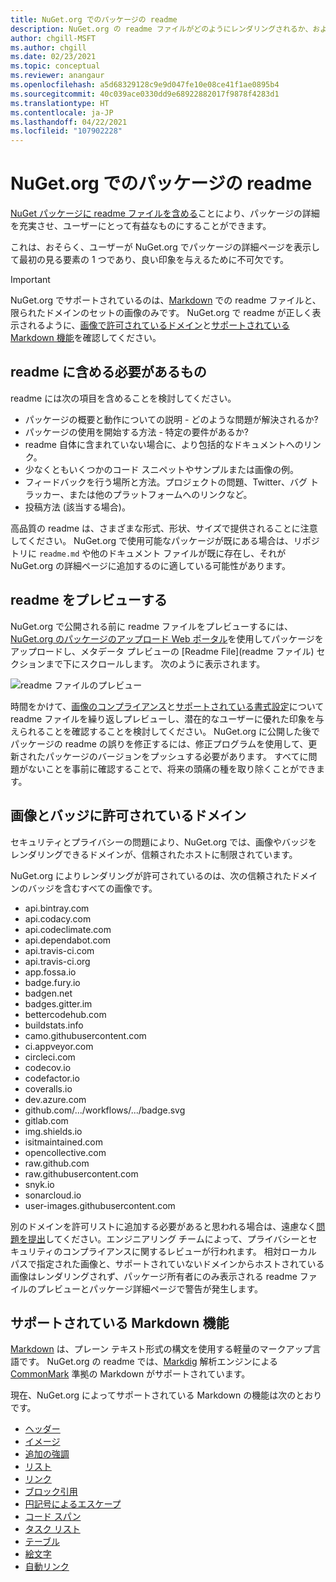```yaml
---
title: NuGet.org でのパッケージの readme
description: NuGet.org の readme ファイルがどのようにレンダリングされるか、および問題が発生した場合の対処方法について詳しく説明します。
author: chgill-MSFT
ms.author: chgill
ms.date: 02/23/2021
ms.topic: conceptual
ms.reviewer: anangaur
ms.openlocfilehash: a5d68329128c9e9d047fe10e08ce41f1ae0895b4
ms.sourcegitcommit: 40c039ace0330dd9e68922882017f9878f4283d1
ms.translationtype: HT
ms.contentlocale: ja-JP
ms.lasthandoff: 04/22/2021
ms.locfileid: "107902228"
---
```

# <a name="package-readme-on-nugetorg"></a>NuGet.org でのパッケージの readme

[NuGet パッケージに readme ファイルを含める](https://docs.microsoft.com/nuget/reference/msbuild-targets#packagereadmefile)ことにより、パッケージの詳細を充実させ、ユーザーにとって有益なものにすることができます。

これは、おそらく、ユーザーが NuGet.org でパッケージの詳細ページを表示して最初の見る要素の 1 つであり、良い印象を与えるために不可欠です。

> [!IMPORTANT]
> NuGet.org でサポートされているのは、[Markdown](https://daringfireball.net/projects/markdown/) での readme ファイルと、限られたドメインのセットの画像のみです。 NuGet.org で readme が正しく表示されるように、[画像で許可されているドメイン](#allowed-domains-for-images-and-badges)と[サポートされている Markdown 機能](#supported-markdown-features)を確認してください。

## <a name="what-should-my-readme-include"></a>readme に含める必要があるもの

readme には次の項目を含めることを検討してください。
* パッケージの概要と動作についての説明 - どのような問題が解決されるか?
* パッケージの使用を開始する方法 - 特定の要件があるか?
* readme 自体に含まれていない場合に、より包括的なドキュメントへのリンク。
* 少なくともいくつかのコード スニペットやサンプルまたは画像の例。
* フィードバックを行う場所と方法。プロジェクトの問題、Twitter、バグ トラッカー、または他のプラットフォームへのリンクなど。
* 投稿方法 (該当する場合)。

高品質の readme は、さまざまな形式、形状、サイズで提供されることに注意してください。 NuGet.org で使用可能なパッケージが既にある場合は、リポジトリに `readme.md` や他のドキュメント ファイルが既に存在し、それが NuGet.org の詳細ページに追加するのに適している可能性があります。

## <a name="preview-your-readme"></a>readme をプレビューする

NuGet.org で公開される前に readme ファイルをプレビューするには、[NuGet.org のパッケージのアップロード Web ポータル](https://docs.microsoft.com/nuget/nuget-org/publish-a-package#web-portal-use-the-upload-package-tab-on-nugetorg)を使用してパッケージをアップロードし、メタデータ プレビューの [Readme File]\(readme ファイル\) セクションまで下にスクロールします。 次のように表示されます。

![readme ファイルのプレビュー](media\readme-upload-preview.PNG)

時間をかけて、[画像のコンプライアンス](#allowed-domains-for-images-and-badges)と[サポートされている書式設定](#supported-markdown-features)について readme ファイルを繰り返しプレビューし、潜在的なユーザーに優れた印象を与えられることを確認することを検討してください。 NuGet.org に公開した後でパッケージの readme の誤りを修正するには、修正プログラムを使用して、更新されたパッケージのバージョンをプッシュする必要があります。 すべてに問題がないことを事前に確認することで、将来の頭痛の種を取り除くことができます。
## <a name="allowed-domains-for-images-and-badges"></a>画像とバッジに許可されているドメイン

セキュリティとプライバシーの問題により、NuGet.org では、画像やバッジをレンダリングできるドメインが、信頼されたホストに制限されています。 

NuGet.org によりレンダリングが許可されているのは、次の信頼されたドメインのバッジを含むすべての画像です。
* api.bintray.com
* api.codacy.com
* api.codeclimate.com
* api.dependabot.com
* api.travis-ci.com
* api.travis-ci.org
* app.fossa.io
* badge.fury.io
* badgen.net
* badges.gitter.im
* bettercodehub.com
* buildstats.info
* camo.githubusercontent.com
* ci.appveyor.com
* circleci.com
* codecov.io
* codefactor.io
* coveralls.io
* dev.azure.com
* github.com/.../workflows/.../badge.svg
* gitlab.com
* img.shields.io
* isitmaintained.com
* opencollective.com
* raw.github.com
* raw.githubusercontent.com
* snyk.io
* sonarcloud.io
* user-images.githubusercontent.com

別のドメインを許可リストに追加する必要があると思われる場合は、遠慮なく[問題を提出](https://github.com/NuGet/NuGetGallery/issues)してください。エンジニアリング チームによって、プライバシーとセキュリティのコンプライアンスに関するレビューが行われます。 相対ローカル パスで指定された画像と、サポートされていないドメインからホストされている画像はレンダリングされず、パッケージ所有者にのみ表示される readme ファイルのプレビューとパッケージ詳細ページで警告が発生します。

## <a name="supported-markdown-features"></a>サポートされている Markdown 機能
[Markdown](https://daringfireball.net/projects/markdown/) は、プレーン テキスト形式の構文を使用する軽量のマークアップ言語です。 NuGet.org の readme では、[Markdig](https://github.com/lunet-io/markdig) 解析エンジンによる [CommonMark](https://commonmark.org/) 準拠の Markdown がサポートされています。

現在、NuGet.org によってサポートされている Markdown の機能は次のとおりです。
* [ヘッダー](https://spec.commonmark.org/0.29/#atx-headings)
* [イメージ](https://spec.commonmark.org/0.29/#images)
* [追加の強調](https://github.com/xoofx/markdig/blob/master/src/Markdig.Tests/Specs/EmphasisExtraSpecs.md)
* [リスト](https://spec.commonmark.org/0.29/#lists)
* [リンク](https://spec.commonmark.org/0.29/#links)
* [ブロック引用](https://spec.commonmark.org/0.29/#block-quotes)
* [円記号によるエスケープ](https://spec.commonmark.org/0.29/#backslash-escapes)
* [コード スパン](https://spec.commonmark.org/0.29/#code-spans)
* [タスク リスト](https://github.com/xoofx/markdig/blob/master/src/Markdig.Tests/Specs/TaskListSpecs.md)
* [テーブル](https://github.com/xoofx/markdig/blob/master/src/Markdig.Tests/Specs/PipeTableSpecs.md)
* [絵文字](https://github.com/xoofx/markdig/blob/master/src/Markdig.Tests/Specs/EmojiSpecs.md)
* [自動リンク](https://github.com/xoofx/markdig/blob/master/src/Markdig.Tests/Specs/AutoLinks.md)

